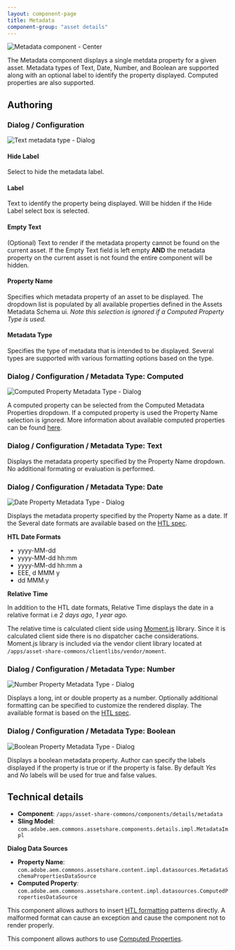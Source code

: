 ```yaml
---
layout: component-page
title: Metadata
component-group: "asset details"
---
```


![Metadata component - Center](./images/main.png)

The Metadata component displays a single metdata property for a given asset. Metadata types of Text, Date, Number, and Boolean are supported along with an optional label to identify the property displayed. Computed properties are also supported.

## Authoring

### Dialog / Configuration

![Text metadata type - Dialog](./images/dialog.png)

#### Hide Label

Select to hide the metadata label.

#### Label

Text to identify the property being displayed. Will be hidden if the Hide Label select box is selected.

#### Empty Text

(Optional) Text to render if the metadata property cannot be found on the current asset. If the Empty Text field is left empty **AND** the metadata property on the current asset is not found the entire component will be hidden.

#### Property Name

Specifies which metadata property of an asset to be displayed. The dropdown list is populated by all available properties defined in the Assets Metadata Schema ui. *Note this selection is ignored if a Computed Property Type is used.* 

#### Metadata Type

Specifies the type of metadata that is intended to be displayed. Several types are supported with various formatting options based on the type.

### Dialog / Configuration / Metadata Type: Computed

![Computed Property Metadata Type - Dialog](./images/dialog-computed-properties.png)

A computed property can be selected from the Computed Metadata Properties dropdown. If a computed property is used the Property Name selection is ignored. More information about available computed properties can be found [here](asset-share-commons/pages/development/computed-properties/).

### Dialog / Configuration / Metadata Type: Text

Displays the metadata property specified by the Property Name dropdown. No additional formating or evaluation is performed.

### Dialog / Configuration / Metadata Type: Date

![Date Property Metadata Type - Dialog](./images/dialog-date-property.png)

Displays the metadata property specified by the Property Name as a date. If the Several date formats are available based on the [HTL spec](https://github.com/Adobe-Marketing-Cloud/htl-spec/blob/master/SPECIFICATION.md#1222-dates).

**HTL Date Formats**

*  yyyy-MM-dd
*  yyyy-MM-dd hh:mm
*  yyyy-MM-dd hh:mm a
*  EEE, d MMM y
*  dd MMM.y

**Relative Time**
 
 In addition to the HTL date formats, Relative Time displays the date in a relative format i.e *2 days ago*, *1 year ago*. 
 
 The relative time is calculated client side using [Moment.js](https://momentjs.com/) library. Since it is calculated client side there is no dispatcher cache considerations. Moment.js library is included via the vendor client library located at `/apps/asset-share-commons/clientlibs/vendor/moment`. 

### Dialog / Configuration / Metadata Type: Number

![Number Property Metadata Type - Dialog](./images/dialog-number-property.png)

Displays a long, int or double property as a number. Optionally additional formatting can be specified to customize the rendered display. The available format is based on the [HTL spec](https://github.com/Adobe-Marketing-Cloud/htl-spec/blob/master/SPECIFICATION.md#1223-numbers).

### Dialog / Configuration / Metadata Type: Boolean

![Boolean Property Metadata Type - Dialog](./images/dialog-boolean-property.png)

Displays a boolean metadata property. Author can specify the labels displayed if the property is true or if the property is false. By default *Yes* and *No* labels will be used for true and false values. 

## Technical details

* **Component**: `/apps/asset-share-commons/components/details/metadata`
* **Sling Model**: `com.adobe.aem.commons.assetshare.components.details.impl.MetadataImpl`

**Dialog Data Sources**

* **Property Name**: `com.adobe.aem.commons.assetshare.content.impl.datasources.MetadataSchemaPropertiesDataSource`
* **Computed Property**: `com.adobe.aem.commons.assetshare.content.impl.datasources.ComputedPropertiesDataSource`

This component allows authors to insert [HTL formatting](https://github.com/Adobe-Marketing-Cloud/htl-spec/blob/master/SPECIFICATION.md#122-format) patterns directly. A malformed format can cause an exception and cause the component not to render properly. 

This component allows authors to use [Computed Properties](/asset-share-commons/pages/development/computed-properties/).
